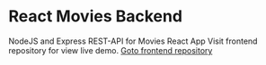# React Movies Backend
NodeJS and Express REST-API for Movies React App
Visit frontend repository for view live demo. [Goto frontend repository](https://github.com/mabno/react-movies-frontend)
